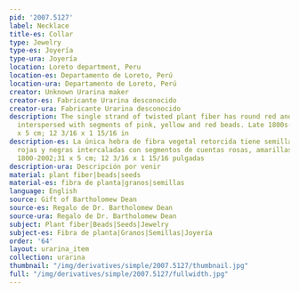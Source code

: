 ```yaml
---
pid: '2007.5127'
label: Necklace
title-es: Collar
type: Jewelry
type-es: Joyería
type-ura: Joyería
location: Loreto department, Peru
location-es: Departamento de Loreto, Perú
location-ura: Departamento de Loreto, Perú
creator: Unknown Urarina maker
creator-es: Fabricante Urarina desconocido
creator-ura: Fabricante Urarina desconocido
description: The single strand of twisted plant fiber has round red and black seeds
  interspersed with segments of pink, yellow and red beads. Late 1800s-2002.&nbsp;31
  x 5 cm; 12 3/16 x 1 15/16 in
description-es: La única hebra de fibra vegetal retorcida tiene semillas redondas
  rojas y negras intercaladas con segmentos de cuentas rosas, amarillas y rojas. Finales
  1800-2002;31 x 5 cm; 12 3/16 x 1 15/16 pulgadas
description-ura: Descripción por venir
material: plant fiber|beads|seeds
material-es: fibra de planta|granos|semillas
language: English
source: Gift of Bartholomew Dean
source-es: Regalo de Dr. Bartholomew Dean
source-ura: Regalo de Dr. Bartholomew Dean
subject: Plant fiber|Beads|Seeds|Jewelry
subject-es: Fibra de planta|Granos|Semillas|Joyería
order: '64'
layout: urarina_item
collection: urarina
thumbnail: "/img/derivatives/simple/2007.5127/thumbnail.jpg"
full: "/img/derivatives/simple/2007.5127/fullwidth.jpg"
---
```

